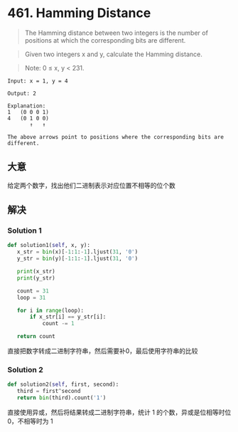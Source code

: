 # 461. Hamming Distance

> The Hamming distance between two integers is the number of positions at which the corresponding bits are different.

> Given two integers x and y, calculate the Hamming distance.

> Note:
> 0 ≤ x, y < 231.

```
Input: x = 1, y = 4

Output: 2

Explanation:
1   (0 0 0 1)
4   (0 1 0 0)
       ↑   ↑

The above arrows point to positions where the corresponding bits are different.
```

## 大意

给定两个数字，找出他们二进制表示对应位置不相等的位个数

## 解决

### Solution 1

```py
def solution1(self, x, y):
   x_str = bin(x)[-1:1:-1].ljust(31, '0')
   y_str = bin(y)[-1:1:-1].ljust(31, '0')

   print(x_str)
   print(y_str)

   count = 31
   loop = 31

   for i in range(loop):
       if x_str[i] == y_str[i]:
           count -= 1

   return count
```

直接把数字转成二进制字符串，然后需要补0，最后使用字符串的比较

### Solution 2

```py
def solution2(self, first, second):
   third = first^second
   return bin(third).count('1')
```

直接使用异或，然后将结果转成二进制字符串，统计 1 的个数，异或是位相等时位0，不相等时为 1

